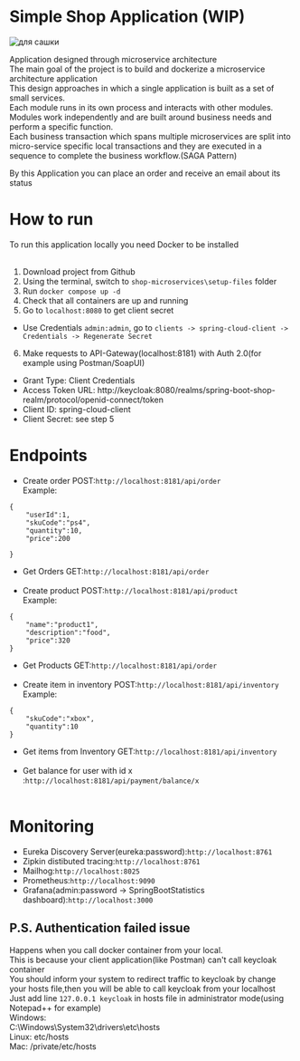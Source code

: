 # Simple Shop Application (WIP)

![для сашки](https://user-images.githubusercontent.com/112489897/226066859-a818c9da-01ae-4772-afb9-466b273e2eea.png)


Application designed through microservice architecture <br>
The main goal of the project is to build and dockerize a microservice architecture application <br>
This design approaches in which a single application is built as a set of small services.<br>
Each module runs in its own process and interacts with other modules.<br>
Modules work independently and are built around business needs and perform a specific function.<br>
Each business transaction which spans multiple microservices are split into micro-service specific local transactions and they are executed in a sequence to complete the business workflow.(SAGA Pattern)

By this Application you can place an order and receive an email about its status

# How to run
To run this application locally you need Docker to be installed <br> <br>

1.  Download project from Github
2.  Using the terminal, switch to ```shop-microservices\setup-files``` folder
3.  Run ```docker compose up -d```
4.  Check that all containers are up and running
5.  Go to ```localhost:8080``` to get client secret
  - Use Credentials ```admin:admin```, go to ```clients -> spring-cloud-client -> Credentials -> Regenerate Secret```
6.  Make requests to API-Gateway(localhost:8181) with Auth 2.0(for example using Postman/SoapUI)
  - Grant Type: Client Credentials
  - Access Token URL: http://keycloak:8080/realms/spring-boot-shop-realm/protocol/openid-connect/token
  - Client ID: spring-cloud-client
  - Client Secret: see step 5

# Endpoints
- Create order POST:```http://localhost:8181/api/order``` <br>
Example:<br>
```
{
    "userId":1,
    "skuCode":"ps4",
    "quantity":10,
    "price":200

}
```
- Get Orders GET:```http://localhost:8181/api/order```<br> <br>
- Create product POST:```http://localhost:8181/api/product``` <br>
Example:<br>
```
{
    "name":"product1",
    "description":"food",
    "price":320 
}
```
- Get Products GET:```http://localhost:8181/api/order```<br> <br>
- Create item in inventory POST:```http://localhost:8181/api/inventory``` <br>
Example:<br>
```
{
    "skuCode":"xbox",
    "quantity":10
}
```
- Get items from Inventory GET:```http://localhost:8181/api/inventory```<br> <br>
- Get balance for user with id x :```http://localhost:8181/api/payment/balance/x```<br> <br>

# Monitoring
- Eureka Discovery Server(eureka:password):```http://localhost:8761```<br>
- Zipkin distibuted tracing:```http://localhost:8761```<br>
- Mailhog:```http://localhost:8025```<br>
- Prometheus:```http://localhost:9090```<br>
- Grafana(admin:password -> SpringBootStatistics dashboard):```http://localhost:3000```<br>

## P.S. Authentication failed issue
Happens when you call docker container from your local.<br>
This is because your client application(like Postman) can't call keycloak container <br>
You should inform your system to redirect traffic to keycloak by change your hosts file,then you will be able to call keycloak from your localhost <br>
Just add line  ```127.0.0.1 keycloak``` in hosts file in administrator mode(using Notepad++ for example)<br>
Windows:<br>
C:\Windows\System32\drivers\etc\hosts<br>
Linux:
etc/hosts <br>
Mac:
/private/etc/hosts<br>






